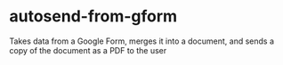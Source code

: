 # autosend-from-gform
Takes data from a Google Form, merges it into a document, and sends a copy of the document as a PDF to the user
